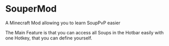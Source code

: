# SouperMod
A Minecraft Mod allowing you to learn SoupPvP easier


The Main Feature is that you can access all Soups in the Hotbar easily with one Hotkey, that you can define yourself.
